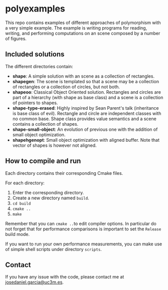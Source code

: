 # polyexamples

This repo contains examples of different approaches of polymorphism with a very simple example. The example is writing programs for reading, writing, and performing computations on an scene composed by a number of figures.

## Included solutions

The different directories contain:
* **shape**: A simple solution with an scene as a collection of rectangles.
* **shapegen**: The scene is templated so that a scene may be a collection of rectangles or a collection of circles, but not both.
* **shapeoo**: Classical Object Oriented solution. Rectangles and circles are part of a hierarchy (with shape as base class) and a scene is a collection of pointers to shapes.
* **shape-type-erased**: Highly inspired by Sean Parent's talk (inheritance is base class of evil). Rectangle and circle are independent classes with no common base. Shape class provides value semantics and a scene contains a collection of shapes.
* **shape-small-object**: An evolution of previous one with the addition of small object optimization.
* **shapehgenopt**: Small object optimization with aligned buffer. Note that vector of shapes is however not aligned.

## How to compile and run

Each directory contains their corresponding Cmake files.

For each directory:

1. Enter the corresponding directory.
1. Create a new directory named `build`.
1. `cd build`
1. `cmake ..`
1. `make`

Remember that you can `cmake ..`to edit compiler options. In particular do not forget that for performance comparisons is important to set the `Release` build mode.

If you want to run your own performance measurements, you can make use of simple shell scripts under directory `scripts`.

## Contact

If you have any issue with the code, please contact me at josedaniel.garcia@uc3m.es.
